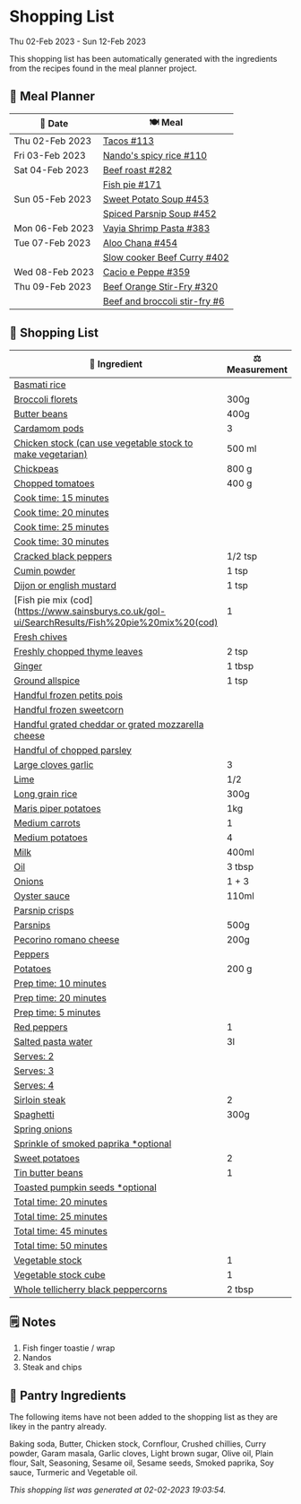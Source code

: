 # Shopping List

Thu 02-Feb 2023 - Sun 12-Feb 2023

This shopping list has been automatically generated with the ingredients from the recipes found in the meal planner project.

## 📅 Meal Planner

|📅 Date| 🍽️ Meal|
|----|----|
|Thu 02-Feb 2023|[Tacos #113](https://github.com/jcallaghan/The-Cookbook/issues/113)|
|Fri 03-Feb 2023|[Nando's spicy rice #110](https://github.com/jcallaghan/The-Cookbook/issues/110)|
|Sat 04-Feb 2023|[Beef roast #282](https://github.com/jcallaghan/The-Cookbook/issues/282)|
||[Fish pie #171](https://github.com/jcallaghan/The-Cookbook/issues/171)|
|Sun 05-Feb 2023|[Sweet Potato Soup #453](https://github.com/jcallaghan/The-Cookbook/issues/453)|
||[Spiced Parsnip Soup #452](https://github.com/jcallaghan/The-Cookbook/issues/452)|
|Mon 06-Feb 2023|[Vayia Shrimp Pasta #383](https://github.com/jcallaghan/The-Cookbook/issues/383)|
|Tue 07-Feb 2023|[Aloo Chana #454](https://github.com/jcallaghan/The-Cookbook/issues/454)|
||[Slow cooker Beef Curry #402](https://github.com/jcallaghan/The-Cookbook/issues/402)|
|Wed 08-Feb 2023|[Cacio e Peppe #359](https://github.com/jcallaghan/The-Cookbook/issues/359)|
|Thu 09-Feb 2023|[Beef Orange Stir-Fry #320](https://github.com/jcallaghan/The-Cookbook/issues/320)|
||[Beef and broccoli stir-fry #6](https://github.com/jcallaghan/The-Cookbook/issues/6)|

## 🛒 Shopping List

| 🍌 Ingredient| ⚖️ Measurement|
|----------|-----------|
|[Basmati rice](https://www.sainsburys.co.uk/gol-ui/SearchResults/Basmati%20rice)||
|[Broccoli florets](https://www.sainsburys.co.uk/gol-ui/SearchResults/Broccoli%20florets)|300g|
|[Butter beans](https://www.sainsburys.co.uk/gol-ui/SearchResults/Butter%20beans)|400g|
|[Cardamom pods](https://www.sainsburys.co.uk/gol-ui/SearchResults/Cardamom%20pods)|3|
|[Chicken stock (can use vegetable stock to make vegetarian)](https://www.sainsburys.co.uk/gol-ui/SearchResults/Chicken%20stock%20(can%20use%20vegetable%20stock%20to%20make%20vegetarian))|500 ml|
|[Chickpeas](https://www.sainsburys.co.uk/gol-ui/SearchResults/Chickpeas)|800 g|
|[Chopped tomatoes](https://www.sainsburys.co.uk/gol-ui/SearchResults/Chopped%20tomatoes)|400 g|
|[Cook time: 15 minutes](https://www.sainsburys.co.uk/gol-ui/SearchResults/Cook%20time:%2015%20minutes)||
|[Cook time: 20 minutes](https://www.sainsburys.co.uk/gol-ui/SearchResults/Cook%20time:%2020%20minutes)||
|[Cook time: 25 minutes](https://www.sainsburys.co.uk/gol-ui/SearchResults/Cook%20time:%2025%20minutes)||
|[Cook time: 30 minutes](https://www.sainsburys.co.uk/gol-ui/SearchResults/Cook%20time:%2030%20minutes)||
|[Cracked black peppers](https://www.sainsburys.co.uk/gol-ui/SearchResults/Cracked%20black%20peppers)|1/2 tsp|
|[Cumin powder](https://www.sainsburys.co.uk/gol-ui/SearchResults/Cumin%20powder)|1 tsp|
|[Dijon or english mustard](https://www.sainsburys.co.uk/gol-ui/SearchResults/Dijon%20or%20english%20mustard)|1 tsp|
|[Fish pie mix (cod](https://www.sainsburys.co.uk/gol-ui/SearchResults/Fish%20pie%20mix%20(cod)|1|
|[Fresh chives](https://www.sainsburys.co.uk/gol-ui/SearchResults/Fresh%20chives)||
|[Freshly chopped thyme leaves](https://www.sainsburys.co.uk/gol-ui/SearchResults/Freshly%20chopped%20thyme%20leaves)|2 tsp|
|[Ginger](https://www.sainsburys.co.uk/gol-ui/SearchResults/Ginger)|1 tbsp|
|[Ground allspice](https://www.sainsburys.co.uk/gol-ui/SearchResults/Ground%20allspice)|1 tsp|
|[Handful frozen petits pois](https://www.sainsburys.co.uk/gol-ui/SearchResults/Handful%20frozen%20petits%20pois)||
|[Handful frozen sweetcorn](https://www.sainsburys.co.uk/gol-ui/SearchResults/Handful%20frozen%20sweetcorn)||
|[Handful grated cheddar or grated mozzarella cheese](https://www.sainsburys.co.uk/gol-ui/SearchResults/Handful%20grated%20cheddar%20or%20grated%20mozzarella%20cheese)||
|[Handful of chopped parsley](https://www.sainsburys.co.uk/gol-ui/SearchResults/Handful%20of%20chopped%20parsley)||
|[Large cloves garlic](https://www.sainsburys.co.uk/gol-ui/SearchResults/Large%20cloves%20garlic)|3|
|[Lime](https://www.sainsburys.co.uk/gol-ui/SearchResults/Lime)|1/2|
|[Long grain rice](https://www.sainsburys.co.uk/gol-ui/SearchResults/Long%20grain%20rice)|300g|
|[Maris piper potatoes](https://www.sainsburys.co.uk/gol-ui/SearchResults/Maris%20piper%20potatoes)|1kg|
|[Medium carrots](https://www.sainsburys.co.uk/gol-ui/SearchResults/Medium%20carrots)|1|
|[Medium potatoes](https://www.sainsburys.co.uk/gol-ui/SearchResults/Medium%20potatoes)|4|
|[Milk](https://www.sainsburys.co.uk/gol-ui/SearchResults/Milk)|400ml|
|[Oil](https://www.sainsburys.co.uk/gol-ui/SearchResults/Oil)|3 tbsp|
|[Onions](https://www.sainsburys.co.uk/gol-ui/SearchResults/Onions)|1 + 3|
|[Oyster sauce](https://www.sainsburys.co.uk/gol-ui/SearchResults/Oyster%20sauce)|110ml|
|[Parsnip crisps](https://www.sainsburys.co.uk/gol-ui/SearchResults/Parsnip%20crisps)||
|[Parsnips](https://www.sainsburys.co.uk/gol-ui/SearchResults/Parsnips)|500g|
|[Pecorino romano cheese](https://www.sainsburys.co.uk/gol-ui/SearchResults/Pecorino%20romano%20cheese)|200g|
|[Peppers](https://www.sainsburys.co.uk/gol-ui/SearchResults/Peppers)||
|[Potatoes](https://www.sainsburys.co.uk/gol-ui/SearchResults/Potatoes)|200 g|
|[Prep time: 10 minutes](https://www.sainsburys.co.uk/gol-ui/SearchResults/Prep%20time:%2010%20minutes)||
|[Prep time: 20 minutes](https://www.sainsburys.co.uk/gol-ui/SearchResults/Prep%20time:%2020%20minutes)||
|[Prep time: 5 minutes](https://www.sainsburys.co.uk/gol-ui/SearchResults/Prep%20time:%205%20minutes)||
|[Red peppers](https://www.sainsburys.co.uk/gol-ui/SearchResults/Red%20peppers)|1|
|[Salted pasta water](https://www.sainsburys.co.uk/gol-ui/SearchResults/Salted%20pasta%20water)|3l|
|[Serves: 2](https://www.sainsburys.co.uk/gol-ui/SearchResults/Serves:%202)||
|[Serves: 3](https://www.sainsburys.co.uk/gol-ui/SearchResults/Serves:%203)||
|[Serves: 4](https://www.sainsburys.co.uk/gol-ui/SearchResults/Serves:%204)||
|[Sirloin steak](https://www.sainsburys.co.uk/gol-ui/SearchResults/Sirloin%20steak)|2|
|[Spaghetti](https://www.sainsburys.co.uk/gol-ui/SearchResults/Spaghetti)|300g|
|[Spring onions](https://www.sainsburys.co.uk/gol-ui/SearchResults/Spring%20onions)||
|[Sprinkle of smoked paprika *optional](https://www.sainsburys.co.uk/gol-ui/SearchResults/Sprinkle%20of%20smoked%20paprika%20*optional)||
|[Sweet potatoes](https://www.sainsburys.co.uk/gol-ui/SearchResults/Sweet%20potatoes)|2|
|[Tin butter beans](https://www.sainsburys.co.uk/gol-ui/SearchResults/Tin%20butter%20beans)|1|
|[Toasted pumpkin seeds *optional](https://www.sainsburys.co.uk/gol-ui/SearchResults/Toasted%20pumpkin%20seeds%20*optional)||
|[Total time: 20 minutes](https://www.sainsburys.co.uk/gol-ui/SearchResults/Total%20time:%2020%20minutes)||
|[Total time: 25 minutes](https://www.sainsburys.co.uk/gol-ui/SearchResults/Total%20time:%2025%20minutes)||
|[Total time: 45 minutes](https://www.sainsburys.co.uk/gol-ui/SearchResults/Total%20time:%2045%20minutes)||
|[Total time: 50 minutes](https://www.sainsburys.co.uk/gol-ui/SearchResults/Total%20time:%2050%20minutes)||
|[Vegetable stock](https://www.sainsburys.co.uk/gol-ui/SearchResults/Vegetable%20stock)|1|
|[Vegetable stock cube](https://www.sainsburys.co.uk/gol-ui/SearchResults/Vegetable%20stock%20cube)|1|
|[Whole tellicherry black peppercorns](https://www.sainsburys.co.uk/gol-ui/SearchResults/Whole%20tellicherry%20black%20peppercorns)|2 tbsp|

## 🗒️ Notes

1. Fish finger toastie / wrap
1. Nandos
1. Steak and chips

## 🏪 Pantry Ingredients

The following items have not been added to the shopping list as they are likey in the pantry already.

Baking soda, Butter, Chicken stock, Cornflour, Crushed chillies, Curry powder, Garam masala, Garlic cloves, Light brown sugar, Olive oil, Plain flour, Salt, Seasoning, Sesame oil, Sesame seeds, Smoked paprika, Soy sauce, Turmeric and Vegetable oil.


_This shopping list was generated at 02-02-2023 19:03:54._